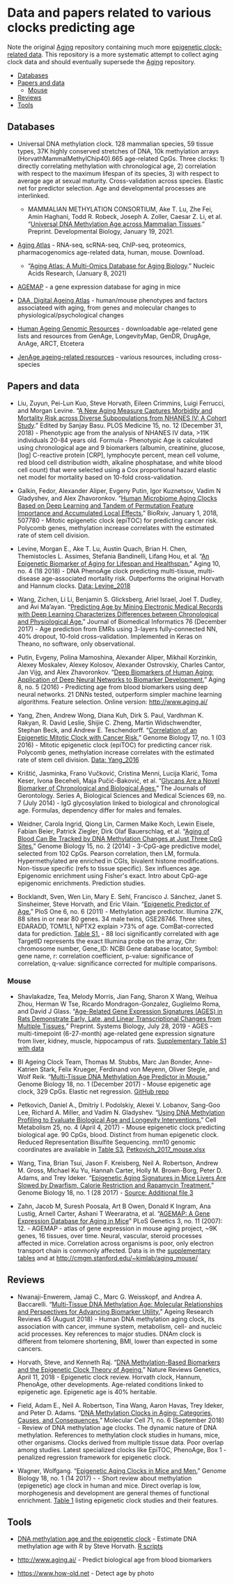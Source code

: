 # Data and papers related to various clocks predicting age

Note the original [Aging](https://github.com/mdozmorov/Aging) repository containing much more [epigenetic clock-related data](https://github.com/mdozmorov/Aging/tree/master/data). This repository is a more systematic attempt to collect aging clock data and should eventually supersede the [Aging](https://github.com/mdozmorov/Aging) repository.

* [Databases](#databases)
* [Papers and data](#papers-and-data)
  * [Mouse](#mouse)
* [Reviews](#reviews)
* [Tools](#tools)

## Databases

- Universal DNA methylation clock. 128 mammalian species, 59 tissue types, 37K highly conserved stretches of DNA, 10k methylation arrays (HorvathMammalMethylChip40).665 age-related CpGs. Three clocks: 1) directly correlating methylation with chronological age, 2) correlation with respect to the maximum lifespan of its species, 3) with respect to average age at sexual maturity. Cross-validation across species. Elastic net for predictor selection. Age and developmental processes are interlinked.
    - MAMMALIAN METHYLATION CONSORTIUM, Ake T. Lu, Zhe Fei, Amin Haghani, Todd R. Robeck, Joseph A. Zoller, Caesar Z. Li, et al. “[Universal DNA Methylation Age across Mammalian Tissues](https://doi.org/10.1101/2021.01.18.426733).” Preprint. Developmental Biology, January 19, 2021. 

- [Aging Atlas](https://bigd.big.ac.cn/aging/index) - RNA-seq, scRNA-seq, ChIP-seq, proteomics, pharmacogenomics age-related data, human, mouse. Download.
    - “[Aging Atlas: A Multi-Omics Database for Aging Biology](https://doi.org/10.1093/nar/gkaa894).” Nucleic Acids Research, (January 8, 2021)

- [AGEMAP](http://cmgm.stanford.edu/~kimlab/aging_mouse/) - a gene expression database for aging in mice

- [DAA, Digital Ageing Atlas](http://ageing-map.org/) - human/mouse phenotypes and factors associateed with aging, from genes and molecular changes to physiological/psychological changes

- [Human Ageing Genomic Resources](https://genomics.senescence.info/download.html) - downloadable age-related gene lists and resources from GenAge, LongevityMap, GenDR, DrugAge, AnAge, ARCT, Etcetera

- [JenAge ageing-related resources](http://info-centre.jenage.de/ageing/databases.html) - various resources, including cross-species


## Papers and data

- Liu, Zuyun, Pei-Lun Kuo, Steve Horvath, Eileen Crimmins, Luigi Ferrucci, and Morgan Levine. “[A New Aging Measure Captures Morbidity and Mortality Risk across Diverse Subpopulations from NHANES IV: A Cohort Study](https://doi.org/10.1371/journal.pmed.1002718).” Edited by Sanjay Basu. PLOS Medicine 15, no. 12 (December 31, 2018) - Phenotypic age from the analysis of NHANES IV data, >11K individuals 20-84 years old. Formula - Phenotypic Age is calculated using chronological age and 9 biomarkers (albumin, creatinine, glucose, [log] C-reactive protein [CRP], lymphocyte percent, mean cell volume, red blood cell distribution width, alkaline phosphatase, and white blood cell count) that were selected using a Cox proportional hazard elastic net model for mortality based on 10-fold cross-validation. 

- Galkin, Fedor, Alexander Aliper, Evgeny Putin, Igor Kuznetsov, Vadim N Gladyshev, and Alex Zhavoronkov. “[Human Microbiome Aging Clocks Based on Deep Learning and Tandem of Permutation Feature Importance and Accumulated Local Effects.](https://doi.org/10.1101/507780)” BioRxiv, January 1, 2018, 507780 - Mitotic epigenetic clock (epiTOC) for predicting cancer risk. Polycomb genes, methylation increase correlates with the estimated rate of stem cell division.

- Levine, Morgan E., Ake T. Lu, Austin Quach, Brian H. Chen, Themistocles L. Assimes, Stefania Bandinelli, Lifang Hou, et al. “[An Epigenetic Biomarker of Aging for Lifespan and Healthspan.](https://doi.org/10.18632/aging.101414)” Aging 10, no. 4 (18 2018) - DNA PhenoAge clock predicting multi-tissue, multi-disease age-associated mortality risk. Outperforms the original Horvath and Hannum clocks. [Data: Levine_2018](data/Levine_2018/)

- Wang, Zichen, Li Li, Benjamin S. Glicksberg, Ariel Israel, Joel T. Dudley, and Avi Ma’ayan. “[Predicting Age by Mining Electronic Medical Records with Deep Learning Characterizes Differences between Chronological and Physiological Age.](https://doi.org/10.1016/j.jbi.2017.11.003)” Journal of Biomedical Informatics 76 (December 2017) - Age prediction from EMRs using 3-layers fully-connected NN, 40% dropout, 10-fold cross-validation. Implemented in Keras on Theano, no software, only observational.

- Putin, Evgeny, Polina Mamoshina, Alexander Aliper, Mikhail Korzinkin, Alexey Moskalev, Alexey Kolosov, Alexander Ostrovskiy, Charles Cantor, Jan Vijg, and Alex Zhavoronkov. “[Deep Biomarkers of Human Aging: Application of Deep Neural Networks to Biomarker Development.](https://doi.org/10.18632/aging.100968)” Aging 8, no. 5 (2016) - Predicting age from blood biomarkers using deep neural networks. 21 DNNs tested, outperform simpler machine learning algorithms. Feature selection. Online version: http://www.aging.ai/

- Yang, Zhen, Andrew Wong, Diana Kuh, Dirk S. Paul, Vardhman K. Rakyan, R. David Leslie, Shijie C. Zheng, Martin Widschwendter, Stephan Beck, and Andrew E. Teschendorff. “[Correlation of an Epigenetic Mitotic Clock with Cancer Risk.](https://doi.org/10.1186/s13059-016-1064-3)” Genome Biology 17, no. 1 (03 2016) - Mitotic epigenetic clock (epiTOC) for predicting cancer risk. Polycomb genes, methylation increase correlates with the estimated rate of stem cell division. [Data: Yang_2016](data/Yang_2016/)

- Krištić, Jasminka, Frano Vučković, Cristina Menni, Lucija Klarić, Toma Keser, Ivona Beceheli, Maja Pučić-Baković, et al. “[Glycans Are a Novel Biomarker of Chronological and Biological Ages.](https://doi.org/10.1093/gerona/glt190)” The Journals of Gerontology. Series A, Biological Sciences and Medical Sciences 69, no. 7 (July 2014) - IgG glycosylation linked to biological and chronological age. Formulas, dependency differ for males and females.

- Weidner, Carola Ingrid, Qiong Lin, Carmen Maike Koch, Lewin Eisele, Fabian Beier, Patrick Ziegler, Dirk Olaf Bauerschlag, et al. “[Aging of Blood Can Be Tracked by DNA Methylation Changes at Just Three CpG Sites.](https://doi.org/10.1186/gb-2014-15-2-r24)” Genome Biology 15, no. 2 (2014) - 3-CpG-age predictive model, selected from 102 CpGs. Pearson correlation, then LM, formula. Hypermethylated are enriched in CGIs, bivalent histone modifications. Non-tissue specific (refs to tissue specific). Sex influences age. Epigenomic enrichment using Fisher's exact. Intro about CpG-age epigenomic enrichments. Prediction studies.

- Bocklandt, Sven, Wen Lin, Mary E. Sehl, Francisco J. Sánchez, Janet S. Sinsheimer, Steve Horvath, and Eric Vilain. “[Epigenetic Predictor of Age.](https://doi.org/10.1371/journal.pone.0014821)” PloS One 6, no. 6 (2011) - Methylation age predictor. Illumina 27K,  88 sites in or near 80 genes. 34 male twins, GSE28746. Three sites, EDARADD, TOM1L1, NPTX2 explain >73% of age. ComBat-corrected data for prediction. [Table S1.](https://journals.plos.org/plosone/article/file?type=supplementary&id=info:doi/10.1371/journal.pone.0014821.s002) - 88 loci significantly correlated with age TargetID represents the exact Illumina probe on the array, Chr: chromosome number, Gene_ID: NCBI Gene database locator, Symbol: gene name, r: correlation coefficient, p-value: significance of correlation, q-value: significance corrected for multiple comparisons.

### Mouse

- Shavlakadze, Tea, Melody Morris, Jian Fang, Sharon X Wang, Weihua Zhou, Herman W Tse, Ricardo Mondragon-Gonzalez, Guglielmo Roma, and David J Glass. “[Age-Related Gene Expression Signatures (AGES) in Rats Demonstrate Early, Late, and Linear Transcriptional Changes from Multiple Tissues.](https://doi.org/10.1101/717835)” Preprint. Systems Biology, July 28, 2019 - AGES - multi-timepoint (6-27-month) age-related gene expression signature from liver, kidney, muscle, hippocampus of rats. [Supplementary Table S1 with data](https://www.cell.com/cell-reports/fulltext/S2211-1247(19)31091-5#secsectitle0155)

- BI Ageing Clock Team, Thomas M. Stubbs, Marc Jan Bonder, Anne-Katrien Stark, Felix Krueger, Ferdinand von Meyenn, Oliver Stegle, and Wolf Reik. “[Multi-Tissue DNA Methylation Age Predictor in Mouse.](https://doi.org/10.1186/s13059-017-1203-5)” Genome Biology 18, no. 1 (December 2017) - Mouse epigenetic age clock, 329 CpGs. Elastic net regression. [GitHub repo](https://github.com/EpigenomeClock/MouseEpigeneticClock)

- Petkovich, Daniel A., Dmitriy I. Podolskiy, Alexei V. Lobanov, Sang-Goo Lee, Richard A. Miller, and Vadim N. Gladyshev. “[Using DNA Methylation Profiling to Evaluate Biological Age and Longevity Interventions.](https://doi.org/10.1016/j.cmet.2017.03.016)” Cell Metabolism 25, no. 4 (April 4, 2017) - Mouse epigenetic clock predicting biological age. 90 CpGs, blood. Distinct from human epigenetic clock. Reduced Representation Bisulfite Sequencing. mm10 genomic coordinates are available in [Table S3](https://www.cell.com/cms/10.1016/j.cmet.2017.03.016/attachment/08ea219a-4d0a-430b-9062-0bc103e20c20/mmc4.xlsx), [Petkovich_2017_mouse.xlsx](data/Petkovich_2017_mouse.xlsx)

- Wang, Tina, Brian Tsui, Jason F. Kreisberg, Neil A. Robertson, Andrew M. Gross, Michael Ku Yu, Hannah Carter, Holly M. Brown-Borg, Peter D. Adams, and Trey Ideker. “[Epigenetic Aging Signatures in Mice Livers Are Slowed by Dwarfism, Calorie Restriction and Rapamycin Treatment.](https://doi.org/10.1186/s13059-017-1186-2)” Genome Biology 18, no. 1 (28 2017) - [Source: Additional file 3](https://static-content.springer.com/esm/art%3A10.1186%2Fs13059-017-1186-2/MediaObjects/13059_2017_1186_MOESM3_ESM.xlsx)

- Zahn, Jacob M, Suresh Poosala, Art B Owen, Donald K Ingram, Ana Lustig, Arnell Carter, Ashani T Weeraratna, et al. “[AGEMAP: A Gene Expression Database for Aging in Mice](https://journals.plos.org/plosgenetics/article?id=10.1371/journal.pgen.0030201)” PLoS Genetics 3, no. 11 (2007): 12. - AGEMAP - atlas of gene expression in mouse aging project, \~9K genes, 16 tissues, over time. Neural, vascular, steroid processes affected in mice. Correlation across organisms is poor, only electron transport chain is commonly affected. Data is in the [supplementary tables](https://journals.plos.org/plosgenetics/article?id=10.1371/journal.pgen.0030201#s5) and at http://cmgm.stanford.edu/~kimlab/aging_mouse/

## Reviews

- Nwanaji-Enwerem, Jamaji C., Marc G. Weisskopf, and Andrea A. Baccarelli. “[Multi-Tissue DNA Methylation Age: Molecular Relationships and Perspectives for Advancing Biomarker Utility.](https://doi.org/10.1016/j.arr.2018.04.005)” Ageing Research Reviews 45 (August 2018) -  Human DNA methylation aging clock, its association with cancer, immune system, metabolism, cell- and nucleic acid processes. Key references to major studies. DNAm clock is different from telomere shortening, BMI, lower than expected in some cancers.

- Horvath, Steve, and Kenneth Raj. “[DNA Methylation-Based Biomarkers and the Epigenetic Clock Theory of Ageing.](https://doi.org/10.1038/s41576-018-0004-3)” Nature Reviews Genetics, April 11, 2018 - Epigenetic clock review. Horvath clock, Hannum, PhenoAge, other developments. Age-related conditions linked to epigenetic age. Epigenetic age is 40% heritable.

- Field, Adam E., Neil A. Robertson, Tina Wang, Aaron Havas, Trey Ideker, and Peter D. Adams. “[DNA Methylation Clocks in Aging: Categories, Causes, and Consequences.](https://doi.org/10.1016/j.molcel.2018.08.008)” Molecular Cell 71, no. 6 (September 2018) - Review of DNA methylation age clocks. The dynamic nature of DNA methylation. References to methylation clock studies in humans, mice, other organisms. Clocks derived from multiple tissue data. Poor overlap among studies. Latest specialized clocks like EpiTOC, PhenoAge,  Box 1 - penalized regression framework for epigenetic clock.

- Wagner, Wolfgang. “[Epigenetic Aging Clocks in Mice and Men.](https://doi.org/10.1186/s13059-017-1245-8)” Genome Biology 18, no. 1 (14 2017) - - Short review about methylation (epigenetic) age clock in human and mice. Direct overlap is low, morphogenesis and development are general themes of functional enrichment. [Table 1](https://genomebiology.biomedcentral.com/articles/10.1186/s13059-017-1245-8#Tab1) listing epigenetic clock studies and their features.


## Tools

- [DNA methylation age and the epigenetic clock](https://horvath.genetics.ucla.edu/html/dnamage/) - Estimate DNA methylation age with R by Steve Horvath. [R scripts](tools/horvath_clock)

- http://www.aging.ai/ - Predict biological age from blood biomarkers

- https://www.how-old.net - Detect age by photo